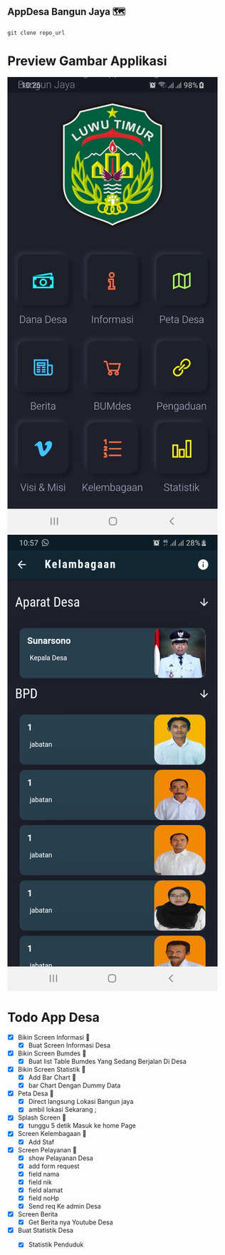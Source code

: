 ## AppDesa Bangun Jaya 🗺
````
git clone repo_url
````

# Preview Gambar Applikasi

![Image description](screen.jpeg)
![Image description](flutter_01.png)

# Todo App Desa

 * [x] Bikin Screen Informasi 💁
    * [x] Buat Screen Informasi Desa

 * [x] Bikin Screen Bumdes 💁
    * [x] Buat list Table Bumdes Yang Sedang Berjalan Di Desa

 * [x] Bikin Screen Statistik 💁
    * [x] Add Bar Chart 🍁
    * [x] bar Chart Dengan Dummy Data

* [x] Peta Desa 🍁
    * [x] Direct langsung Lokasi Bangun jaya
    * [x] ambil lokasi Sekarang ;

* [x] Splash Screen 🍁
    * [x] tunggu 5 detik Masuk ke home Page

* [x] Screen Kelembagaan 🍁
    * [x] Add Staf 

* [x] Screen Pelayanan 🍁
    * [x] show Pelayanan Desa
    * [x] add form  request
    * [x] field nama 
    * [x] field nik
    * [x] field alamat
    * [x] field noHp
    * [x] Send req Ke admin Desa

* [x] Screen Berita
    * [x] Get Berita nya Youtube Desa

* [x] Buat Statistik Desa 
    * [x] Statistik Penduduk 

